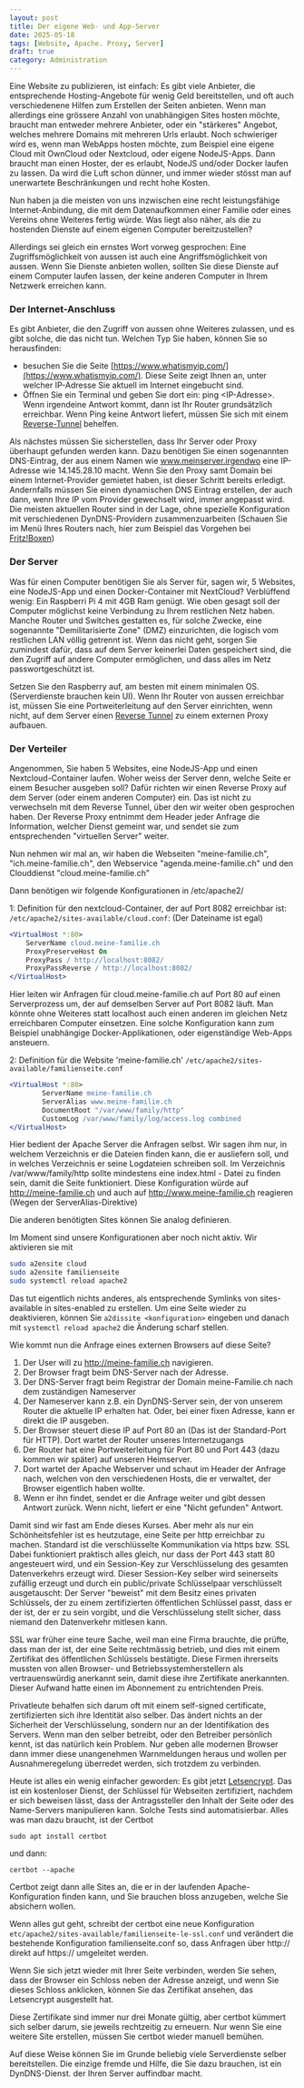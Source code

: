 ```yaml
---
layout: post
title: Der eigene Web- und App-Server
date: 2025-05-18
tags: [Website, Apache. Proxy, Server]
draft: true
category: Administration
---
```

Eine Website zu publizieren, ist einfach: Es gibt viele Anbieter, die entsprechende Hosting-Angebote für wenig Geld bereitstellen, und oft auch verschiedenene Hilfen zum Erstellen der Seiten anbieten. Wenn man allerdings eine grössere Anzahl von unabhängigen Sites hosten möchte, braucht man entweder mehrere Anbieter, oder ein "stärkeres" Angebot, welches mehrere Domains mit mehreren Urls erlaubt.
Noch schwieriger wird es, wenn man WebApps hosten möchte, zum Beispiel eine eigene Cloud mit OwnCloud oder Nextcloud, oder eigene NodeJS-Apps. Dann braucht man einen Hoster, der es erlaubt, NodeJS und/oder Docker laufen zu lassen. Da wird die Luft schon dünner, und immer wieder stösst man auf unerwartete Beschränkungen und recht hohe Kosten.

Nun haben ja die meisten von uns inzwischen eine recht leistungsfähige Internet-Anbindung, die mit dem Datenaufkommen einer Familie oder eines Vereins ohne Weiteres fertig würde.  Was liegt also näher, als die zu hostenden Dienste auf einem eigenen Computer bereitzustellen?

Allerdings sei gleich ein ernstes Wort vorweg gesprochen: Eine Zugriffsmöglichkeit von aussen ist auch eine Angriffsmöglichkeit von aussen. Wenn Sie Dienste anbieten wollen, sollten Sie diese Dienste auf einem Computer laufen lassen, der keine anderen Computer in Ihrem Netzwerk erreichen kann.

### Der Internet-Anschluss

Es gibt Anbieter, die den Zugriff von aussen ohne Weiteres zulassen, und es gibt solche, die das nicht tun. Welchen Typ Sie haben, können Sie so herausfinden:

* besuchen Sie die Seite [https://www.whatismyip.com/](https://www.whatismyip.com/). Diese Seite zeigt Ihnen an, unter welcher IP-Adresse Sie aktuell im Internet eingebucht sind.
* Öffnen Sie ein Terminal und geben Sie dort ein: ping &lt;IP-Adresse&gt;. Wenn irgendeine Antwort kommt, dann ist Ihr Router grundsätzlich erreichbar. Wenn Ping keine Antwort liefert, müssen Sie sich mit einem  [Reverse-Tunnel](/2025/05/reverse-tunnel) behelfen.

Als nächstes müssen Sie sicherstellen, dass Ihr Server oder Proxy überhaupt gefunden werden kann. Dazu benötigen Sie einen sogenannten DNS-Eintrag, der aus einem Namen wie www.meinserver.irgendwo eine IP-Adresse wie 14.145.28.10 macht. Wenn Sie den Proxy samt Domain bei einem Internet-Provider gemietet haben, ist dieser Schritt bereits erledigt. Andernfalls müssen Sie einen dynamischen DNS Eintrag erstellen, der auch dann, wenn Ihre IP vom Provider gewechselt wird, immer angepasst wird. Die meisten aktuellen Router sind in der Lage, ohne spezielle Konfiguration mit verschiedenen DynDNS-Providern zusammenzuarbeiten (Schauen Sie im Menü Ihres Routers nach, hier zum Beispiel das Vorgehen bei [Fritz!Boxen](https://fritz.com/service/wissensdatenbank/dok/FRITZ-Box-7590/30_Dynamic-DNS-in-FRITZ-Box-einrichten/))

### Der Server

Was für einen Computer benötigen Sie als Server für, sagen wir, 5 Websites, eine NodeJS-App und einen Docker-Container mit NextCloud?
Verblüffend wenig: Ein Raspberri Pi 4 mit 4GB Ram genügt. Wie oben gesagt soll der Computer möglichst keine Verbindung zu Ihrem restlichen Netz haben. Manche Router und Switches gestatten es, für solche Zwecke, eine sogenannte "Demilitarisierte Zone" (DMZ) einzurichten, die logisch vom restlichen LAN völlig getrennt ist. Wenn das nicht geht, sorgen Sie zumindest dafür, dass auf dem Server keinerlei Daten gespeichert sind, die den Zugriff auf andere Computer ermöglichen, und dass alles im Netz passwortgeschützt ist.

Setzen Sie den Raspberry auf, am besten mit einem minimalen OS. (Serverdienste brauchen kein UI). Wenn Ihr Router von aussen erreichbar ist, müssen Sie eine Portweiterleitung auf den Server einrichten, wenn nicht, auf dem Server einen [Reverse Tunnel](/2025/05/reverse-tunnel) zu einem externen Proxy aufbauen.

### Der Verteiler

Angenommen, Sie haben 5 Websites, eine NodeJS-App und einen Nextcloud-Container laufen. Woher weiss der Server denn, welche Seite er einem Besucher ausgeben soll?
Dafür richten wir einen Reverse Proxy auf dem Server (oder einem anderen Computer) ein. Das ist nicht zu verwechseln mit dem Reverse Tunnel, über den wir weiter oben gesprochen haben. Der Reverse Proxy entnimmt dem Header jeder Anfrage die Information, welcher Dienst gemeint war, und sendet sie zum entsprechenden "virtuellen Server" weiter.

Nun nehmen wir mal an, wir haben die Webseiten "meine-familie.ch", "ich.meine-familie.ch", den Webservice "agenda.meine-familie.ch" und den Clouddienst "cloud.meine-familie.ch"

Dann benötigen wir folgende Konfigurationen in /etc/apache2/

1: Definition für den nextcloud-Container, der auf Port 8082 erreichbar ist: 
`/etc/apache2/sites-available/cloud.conf`:
(Der Dateiname ist egal)

```apache
<VirtualHost *:80>
	ServerName cloud.meine-familie.ch
	ProxyPreserveHost On
	ProxyPass / http://localhost:8082/
	ProxyPassReverse / http://localhost:8082/
</VirtualHost>

```

Hier leiten wir Anfragen für cloud.meine-familie.ch auf Port 80 auf einen Serverprozess um, der auf demselben Server auf Port 8082 läuft. Man könnte ohne Weiteres statt localhost auch einen anderen im gleichen Netz erreichbaren Computer einsetzen. Eine solche Konfiguration kann zum Beispiel unabhängige Docker-Applikationen, oder eigenständige Web-Apps ansteuern.

2: Definition für die Website 'meine-familie.ch'
`/etc/apache2/sites-available/familienseite.conf`

```apache
<VirtualHost *:80>
        ServerName meine-familie.ch
        ServerAlias www.meine-familie.ch
        DocumentRoot "/var/www/family/http"
        CustomLog /var/www/family/log/access.log combined
</VirtualHost>
```
Hier bedient der Apache Server die Anfragen selbst. Wir sagen ihm nur, in welchem Verzeichnis er die Dateien finden kann, die er ausliefern soll, und in welches Verzeichnis er seine Logdateien schreiben soll.
Im Verzeichnis /var/www/family/http sollte mindestens eine index.html - Datei zu finden sein, damit die Seite funktioniert. Diese Konfiguration würde auf http://meine-familie.ch und auch auf http://www.meine-familie.ch reagieren (Wegen der ServerAlias-Direktive)

Die anderen benötigten Sites können Sie analog definieren. 

Im Moment sind unsere Konfigurationen aber noch nicht aktiv. Wir aktivieren sie mit 

```bash
sudo a2ensite cloud
sudo a2ensite familienseite
sudo systemctl reload apache2
```

Das tut eigentlich nichts anderes, als entsprechende Symlinks von sites-available in sites-enabled zu erstellen. Um eine Seite wieder zu deaktivieren, können Sie `a2dissite <konfiguration>` eingeben und danach mit `systemctl reload apache2` die Änderung scharf stellen.

Wie kommt nun die Anfrage eines externen Browsers auf diese Seite?

1. Der User will zu http://meine-familie.ch navigieren.
2. Der Browser fragt beim DNS-Server nach der Adresse.
3. Der DNS-Server fragt beim Registrar der Domain meine-Familie.ch nach dem zuständigen Nameserver
4. Der Nameserver kann z.B. ein DynDNS-Server sein, der von unserem Router die aktuelle IP erhalten hat. Oder, bei einer fixen Adresse, kann er direkt die IP ausgeben.
5. Der Browser steuert diese IP auf Port 80 an (Das ist der Standard-Port für HTTP). Dort wartet der Router unseres Internetzugangs
6. Der Router hat eine Portweiterleitung für Port 80 und Port 443 (dazu kommen wir später) auf unseren Heimserver.
7. Dort wartet der Apache Webserver und schaut im Header der Anfrage nach, welchen von den verschiedenen Hosts, die er verwaltet, der Browser eigentlich haben wollte.
8. Wenn er ihn findet, sendet er die Anfrage weiter und  gibt dessen Antwort zurück. Wenn nicht, liefert er eine "Nicht gefunden" Antwort.

Damit sind wir fast am Ende dieses Kurses. Aber mehr als nur ein Schönheitsfehler ist es heutzutage, eine Seite per http erreichbar zu machen. Standard ist die verschlüsselte Kommunikation via https bzw. SSL
Dabei funktioniert praktisch alles gleich, nur dass der Port 443 statt 80 angesteuert wird, und ein Session-Key zur Verschlüsselung des gesamten Datenverkehrs erzeugt wird. Dieser Session-Key selber wird seinerseits zufällig erzeugt und durch ein public/private Schlüsselpaar verschlüsselt ausgetauscht: Der Server "beweist" mit dem Besitz eines privaten Schlüssels, der zu einem zertifizierten öffentlichen Schlüssel passt, dass er der ist, der er zu sein vorgibt, und die Verschlüsselung stellt sicher, dass niemand den Datenverkehr mitlesen kann.

SSL war früher eine teure Sache, weil man eine Firma brauchte, die prüfte, dass man der ist, der eine Seite rechtmässig betrieb, und dies mit einem Zertifikat des öffentlichen Schlüssels bestätigte. Diese Firmen ihrerseits mussten von allen Browser- und Betriebssystemherstellern als vertrauenswürdig anerkannt sein, damit diese ihre Zertifikate anerkannten. Dieser Aufwand hatte einen im Abonnement zu entrichtenden Preis.

Privatleute behalfen sich darum oft mit einem self-signed certificate, zertifizierten sich ihre Identität also selber. Das ändert nichts an der Sicherheit der Verschlüsselung, sondern nur an der Identifikation des Servers. Wenn man den selber betreibt, oder den Betreiber persönlich kennt, ist das natürlich kein Problem. Nur geben alle modernen Browser dann immer diese unangenehmen Warnmeldungen heraus und wollen per Ausnahmeregelung überredet werden, sich trotzdem zu verbinden.

Heute ist alles ein wenig einfacher geworden: Es gibt jetzt [Letsencrypt](https://letsencrypt.org/).
Das ist ein kostenloser Dienst, der Schlüssel für Webseiten zertifiziert, nachdem er sich beweisen lässt, dass der Antragssteller den Inhalt der Seite oder des Name-Servers manipulieren kann. Solche Tests sind automatisierbar. Alles was man dazu braucht, ist der Certbot

`sudo apt install certbot`

und dann:

`certbot --apache`

Certbot zeigt dann alle Sites an, die er in der laufenden Apache-Konfiguration finden kann, und Sie brauchen bloss anzugeben, welche Sie absichern wollen.

Wenn alles gut geht, schreibt der certbot eine neue Konfiguration `etc/apache2/sites-available/familienseite-le-ssl.conf` und verändert die bestehende Konfiguration familienseite.conf so, dass Anfragen über http:// direkt auf https:// umgeleitet werden.

Wenn Sie sich jetzt wieder mit Ihrer Seite verbinden, werden Sie sehen, dass der Browser ein Schloss neben der Adresse anzeigt, und wenn Sie dieses Schloss anklicken, können Sie das Zertifikat ansehen, das Letsencrypt ausgestellt hat.

Diese Zertifikate sind immer nur drei Monate gültig, aber certbot kümmert sich selber darum, sie jeweils rechtzeitig zu erneuern. Nur wenn Sie eine weitere Site erstellen, müssen Sie certbot wieder manuell bemühen.

Auf diese Weise können Sie im Grunde beliebig viele Serverdienste selber bereitstellen. Die einzige fremde und Hilfe, die Sie dazu brauchen, ist ein DynDNS-Dienst. der Ihren Server auffindbar macht.

